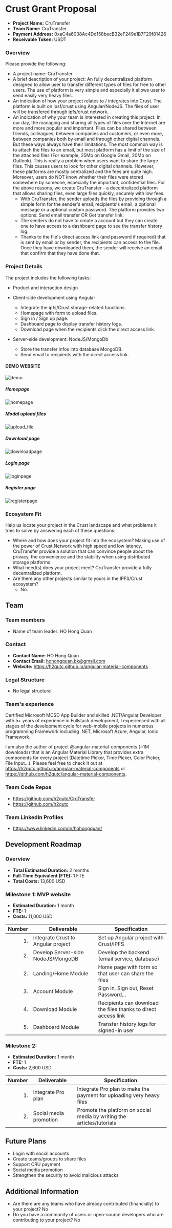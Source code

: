 # Crust Grant Proposal

* **Project Name:** CruTransfer
* **Team Name:** CruTransfer
* **Payment Address:** 0xaC4a6038Ac4Dd158becB32eF249e1B7F29f81426 
* **Receivable Token:** USDT

### Overview

Please provide the following:
  * A project name: CruTransfer
  * A brief description of your project: An fully decentralized platform designed to allow user to transfer different types of files for free to other users. The use of platform is very simple and especially it allows user to send easily very heavy files. 
  * An indication of how your project relates to / integrates into Crust.
The platform is built on ipsf/crust using Angular/NodeJS. The files of user will be transfered through ipfs/crust network.
  * An indication of why your team is interested in creating this project.
  In our day, the managing and sharing all types of files over the Internet are more and more popular and important. Files can be shared between friends, colleagues, between companies and customers, or even more, between companies both by email and through other digital channels. But these ways always have their limitations. The most common way is to attach the files to an email, but most platform has a limit of the size of the attached files (For example, 25Mb on Google Gmail, 20Mb on Outlook). This is really a problem when users want to share the large files. This causes users to look for other digital channels. However, these platforms are mostly centralized and the fees are quite high. Moreover, users do NOT know whether their files were stored somewhere by someone, especially the important, confidential files. For the above reasons, we create CruTransfer - a decentralized platform that allows sharing files, even large files quickly, securely with low fees. 
    * With CruTransfer, the sender uploads the files by providing through a simple form for the sender's email, recipients's email, a optional message or a optional custom password. The platform provides two options: Send email transfer OR Get transfer link.
    * The senders do not have to create a account but they can create one to have access to a dashboard page to see the transfer history log. 
    * Thanks to the file's direct access link (and password if required) that is sent by email or by sender, the recipients can access to the file. Once they have downloaded them, the sender will receive an email that confirm that they have done that.

### Project Details 
The project includes the following tasks:

- Product and interaction design
- Client-side development using Angular
    - Integrate the ipfs/Crust storage-related functions.
    - Homepage with form to upload files.
    - Sign in / Sign up page.
    - Dashboard page to display transfer history logs.
    - Download page when the recipients click the direct access link.
    
- Server-side development: NodeJS/MongoDb
    - Store the transfer infos into database MongoDB.
    - Send email to recipients with the direct access link.

#### DEMO WEBSITE
![demo](https://user-images.githubusercontent.com/22587379/124401893-9dc27b00-dd2c-11eb-9332-4e98d631687e.gif)

##### Homepage
![homepage](https://user-images.githubusercontent.com/22587379/124401478-1542db00-dd2a-11eb-8b6f-857fe2c2fdb5.PNG)

##### Modal upload files
![upload_file](https://user-images.githubusercontent.com/22587379/124401529-46bba680-dd2a-11eb-8f94-37a6ca1c6b1f.gif)

##### Download page
![downloadpage](https://user-images.githubusercontent.com/22587379/124401618-a023d580-dd2a-11eb-972d-d052c2c4b628.PNG)

##### Login page
![loginpage](https://user-images.githubusercontent.com/22587379/124401654-dbbe9f80-dd2a-11eb-86c1-4cac2ec7eee4.PNG)

##### Register page
![registerpage](https://user-images.githubusercontent.com/22587379/124401668-f133c980-dd2a-11eb-98fc-68174c035e71.PNG)


### Ecosystem Fit 

Help us locate your project in the Crust landscape and what problems it tries to solve by answering each of these questions:

* Where and how does your project fit into the ecosystem? Making use of the power of Crust.Network with high speed and low latency, CruTransfer provide a solution that can convince people about the privacy, the convenience and the stability when using distributed storage platforms.
* What need(s) does your project meet? CruTransfer provide a fully decentralized platform.  
* Are there any other projects similar to yours in the IPFS/Crust ecosystem? 
  * No.

## Team

### Team members
* Name of team leader: HO Hong Quan

### Contact
* **Contact Name:** HO Hong Quan
* **Contact Email:** hohongquan.bk@gmail.com 
* **Website:** https://h2qutc.github.io/angular-material-components

### Legal Structure 
* No legal structure

### Team's experience
Certified Microsoft MCSD App Builder and skilled .NET/Angular Developer with 5+ years of experience in Fullstack development, I experienced with all stages of the development cycle for web-mobile projects in numerous programming Framework including .NET, Microsoft Azure, Angular, Ionic Framework. 

I am also the author of project @angular-material-components (~1M downloads) that is an Angular Material Library that provides extra components for every project (Datetime Picker, Time Picker, Color Picker, File Input...). Please feel free to check it out at https://h2qutc.github.io/angular-material-components or https://github.com/h2qutc/angular-material-components.

### Team Code Repos
* https://github.com/h2qutc/CruTransfer
* https://github.com/h2qutc

### Team LinkedIn Profiles
* https://www.linkedin.com/in/hohongquan/

## Development Roadmap


### Overview
* **Total Estimated Duration:** 2 months
* **Full-Time Equivalent (FTE):**  1 FTE
* **Total Costs:** 13,600 USD

### Milestone 1: MVP website
* **Estimated Duration:** 1 month
* **FTE:**  1
* **Costs:** 11,000 USD

| Number | Deliverable | Specification |
| -----: | ----------- | ------------- |
| 1. | Integrate Crust to Angular project | Set up Angular project with Crust/IPFS |
| 2. | Develop Server-side NodeJS/MongoDB | Develop the backend (email service, database) |
| 2. | Landing/Home Module | Home page with form so that user can share the files |
| 3. | Account Module | Sign in, Sign out, Reset Password... |
| 4. | Download Module | Recipients can download the files thanks to direct access link | 
| 5. | Dashboard Module | Transfer history logs for signed-in user |  



### Milestone 2: 

* **Estimated Duration:** 1 month
* **FTE:**  1
* **Costs:** 2,600 USD

| Number | Deliverable | Specification |
| -----: | ----------- | ------------- |
| 1. | Integrate Pro plan  | Integrate Pro plan to make the payment for uploading very heavy files |
| 2. | Social media promotion | Promote the platform on social media by writing the articles/tutorials |



## Future Plans

- Login with social accounts
- Create teams/groups to share files
- Support CRU payment
- Social media promotion
- Strengthen the security to avoid malicious attacks


## Additional Information 


* Are there are any teams who have already contributed (financially) to your project? No
* Do you have a community of users or open-source developers who are contributing to your project? No
